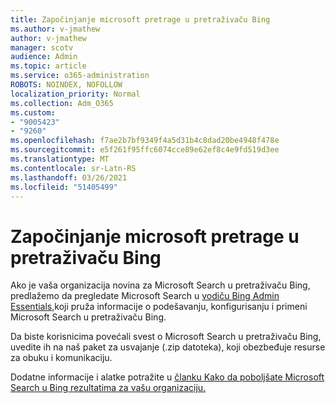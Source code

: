 ```yaml
---
title: Započinjanje microsoft pretrage u pretraživaču Bing
ms.author: v-jmathew
author: v-jmathew
manager: scotv
audience: Admin
ms.topic: article
ms.service: o365-administration
ROBOTS: NOINDEX, NOFOLLOW
localization_priority: Normal
ms.collection: Adm_O365
ms.custom:
- "9005423"
- "9260"
ms.openlocfilehash: f7ae2b7bf9349f4a5d31b4c8dad20be4948f478e
ms.sourcegitcommit: e5f261f95ffc6074cce89e62ef8c4e9fd519d3ee
ms.translationtype: MT
ms.contentlocale: sr-Latn-RS
ms.lasthandoff: 03/26/2021
ms.locfileid: "51405499"
---
```

# <a name="get-started-with-microsoft-search-in-bing"></a>Započinjanje microsoft pretrage u pretraživaču Bing

Ako je vaša organizacija novina za Microsoft Search u pretraživaču Bing, predlažemo da pregledate Microsoft Search u [vodiču Bing Admin Essentials,](https://go.microsoft.com/fwlink/p/?linkid=2127979)koji pruža informacije o podešavanju, konfigurisanju i primeni Microsoft Search u pretraživaču Bing.

Da biste korisnicima povećali svest o Microsoft Search [](https://go.microsoft.com/fwlink/p/?LinkID=2114710) u pretraživaču Bing, uvedite ih na naš paket za usvajanje (.zip datoteka), koji obezbeđuje resurse za obuku i komunikaciju.

Dodatne informacije i alatke potražite u [članku Kako da poboljšate Microsoft Search u Bing rezultatima za vašu organizaciju.](https://go.microsoft.com/fwlink/?linkid=2152022)
